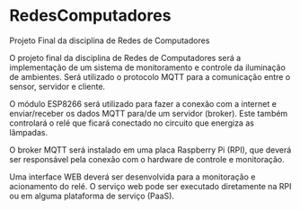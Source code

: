 # RedesComputadores

Projeto Final da disciplina de Redes de Computadores

O projeto final da disciplina de Redes de Computadores será a implementação de um sistema de monitoramento e controle da iluminação de ambientes. Será utilizado o protocolo MQTT para a comunicação entre o sensor, servidor e cliente.

O módulo ESP8266 será utilizado para fazer a conexão com a  internet e enviar/receber os dados MQTT para/de um servidor (broker). Este também controlará o relé que ficará conectado no circuito que energiza as lâmpadas. 

O broker MQTT será instalado em uma placa Raspberry Pi (RPI), que deverá ser responsável pela conexão com o hardware de controle e monitoração.

Uma interface WEB deverá ser desenvolvida para a monitoração e acionamento do relé. O serviço web pode ser executado diretamente na RPI ou em alguma plataforma de serviço (PaaS). 
